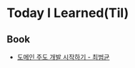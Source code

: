 # Today I Learned(Til)

## Book 

* [도메인 주도 개발 시작하기 - 최범균](https://github.com/lenagend/TIL/blob/main/book/%EB%8F%84%EB%A9%94%EC%9D%B8%20%EC%A3%BC%EB%8F%84%20%EA%B0%9C%EB%B0%9C%20%EC%8B%9C%EC%9E%91%ED%95%98%EA%B8%B0%20-%20%EC%B5%9C%EB%B2%94%EA%B7%A0.md)



